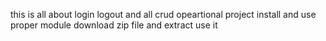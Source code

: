 this is all about login logout 
and all crud opeartional project
install and use proper module 
download zip file and extract use it
